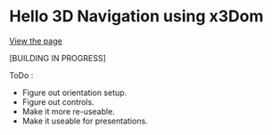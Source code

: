 # Hello 3D Navigation using x3Dom

[View the page](http://koreahaos.github.io/hello_in_browser_3d_navigation/)

[BUILDING IN PROGRESS]

ToDo :
* Figure out orientation setup.
* Figure out controls.
* Make it more re-useable.
* Make it useable for presentations.